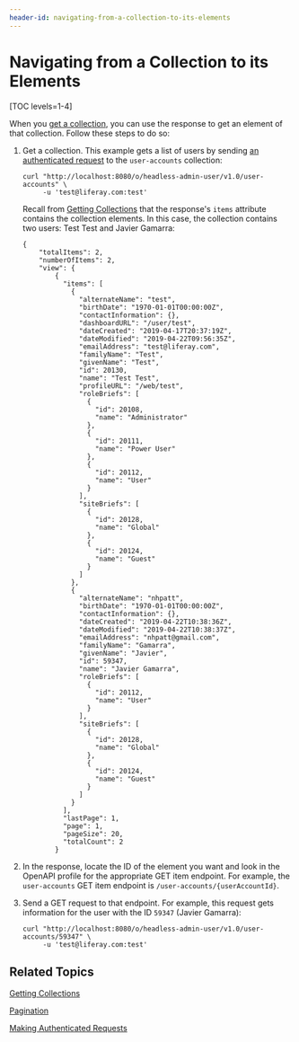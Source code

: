 ```yaml
---
header-id: navigating-from-a-collection-to-its-elements
---
```


# Navigating from a Collection to its Elements

[TOC levels=1-4]

When you 
[get a collection](/docs/7-2/frameworks/-/knowledge_base/f/getting-collections), 
you can use the response to get an element of that collection. Follow these 
steps to do so: 

1.  Get a collection. This example gets a list of users by sending 
    [an authenticated request](/docs/7-2/frameworks/-/knowledge_base/f/making-authenticated-requests) 
    to the `user-accounts` collection: 

        curl "http://localhost:8080/o/headless-admin-user/v1.0/user-accounts" \
             -u 'test@liferay.com:test'

    Recall from 
    [Getting Collections](/docs/7-2/frameworks/-/knowledge_base/f/getting-collections) 
    that the response's `items` attribute contains the collection elements. In
    this case, the collection contains two users: Test Test and Javier Gamarra: 

        {
            "totalItems": 2,
            "numberOfItems": 2,
            "view": {
                {
                  "items": [
                    {
                      "alternateName": "test",
                      "birthDate": "1970-01-01T00:00:00Z",
                      "contactInformation": {},
                      "dashboardURL": "/user/test",
                      "dateCreated": "2019-04-17T20:37:19Z",
                      "dateModified": "2019-04-22T09:56:35Z",
                      "emailAddress": "test@liferay.com",
                      "familyName": "Test",
                      "givenName": "Test",
                      "id": 20130,
                      "name": "Test Test",
                      "profileURL": "/web/test",
                      "roleBriefs": [
                        {
                          "id": 20108,
                          "name": "Administrator"
                        },
                        {
                          "id": 20111,
                          "name": "Power User"
                        },
                        {
                          "id": 20112,
                          "name": "User"
                        }
                      ],
                      "siteBriefs": [
                        {
                          "id": 20128,
                          "name": "Global"
                        },
                        {
                          "id": 20124,
                          "name": "Guest"
                        }
                      ]
                    },
                    {
                      "alternateName": "nhpatt",
                      "birthDate": "1970-01-01T00:00:00Z",
                      "contactInformation": {},
                      "dateCreated": "2019-04-22T10:38:36Z",
                      "dateModified": "2019-04-22T10:38:37Z",
                      "emailAddress": "nhpatt@gmail.com",
                      "familyName": "Gamarra",
                      "givenName": "Javier",
                      "id": 59347,
                      "name": "Javier Gamarra",
                      "roleBriefs": [
                        {
                          "id": 20112,
                          "name": "User"
                        }
                      ],
                      "siteBriefs": [
                        {
                          "id": 20128,
                          "name": "Global"
                        },
                        {
                          "id": 20124,
                          "name": "Guest"
                        }
                      ]
                    }
                  ],
                  "lastPage": 1,
                  "page": 1,
                  "pageSize": 20,
                  "totalCount": 2
                }

2.  In the response, locate the ID of the element you want and look in the 
    OpenAPI profile for the appropriate GET item endpoint. For example, the 
    `user-accounts` GET item endpoint is `/user-accounts/{userAccountId}`. 

3.  Send a GET request to that endpoint. For example, this request gets 
    information for the user with the ID `59347` (Javier Gamarra): 

        curl "http://localhost:8080/o/headless-admin-user/v1.0/user-accounts/59347" \
             -u 'test@liferay.com:test'

## Related Topics

[Getting Collections](/docs/7-2/frameworks/-/knowledge_base/f/getting-collections)

[Pagination](/docs/7-2/frameworks/-/knowledge_base/f/pagination)

[Making Authenticated Requests](/docs/7-2/frameworks/-/knowledge_base/f/making-authenticated-requests)

